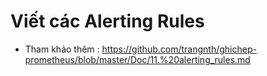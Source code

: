 # Viết các Alerting Rules
- Tham khảo thêm : https://github.com/trangnth/ghichep-prometheus/blob/master/Doc/11.%20alerting_rules.md